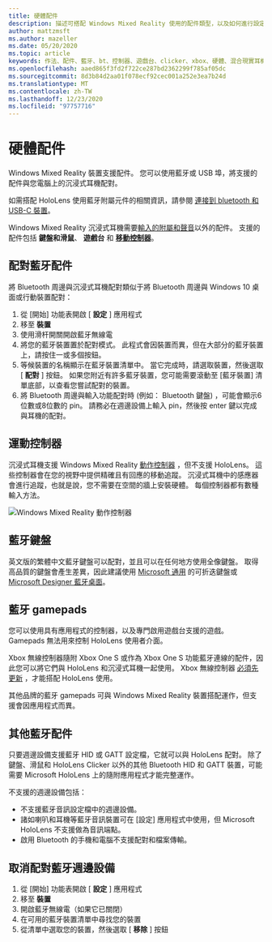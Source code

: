 ```yaml
---
title: 硬體配件
description: 描述可搭配 Windows Mixed Reality 使用的配件類型，以及如何進行設定。
author: mattzmsft
ms.author: mazeller
ms.date: 05/20/2020
ms.topic: article
keywords: 作法、配件、藍牙、bt、控制器、遊戲台、clicker、xbox、硬體、混合現實耳機、windows mixed reality 耳機、虛擬實境耳機、移動控制器
ms.openlocfilehash: aaed865f3fd2f722ce287bd2362299f785af05dc
ms.sourcegitcommit: 8d3b84d2aa01f078ecf92cec001a252e3ea7b24d
ms.translationtype: MT
ms.contentlocale: zh-TW
ms.lasthandoff: 12/23/2020
ms.locfileid: "97757716"
---
```

# <a name="hardware-accessories"></a>硬體配件

Windows Mixed Reality 裝置支援配件。 您可以使用藍牙或 USB 埠，將支援的配件與您電腦上的沉浸式耳機配對。

如需搭配 HoloLens 使用藍牙附屬元件的相關資訊，請參閱 [連接到 bluetooth 和 USB-C 裝置](https://docs.microsoft.com/hololens/hololens-connect-devices)。

Windows Mixed Reality 沉浸式耳機需要[輸入的附屬和](../design/gaze-and-commit.md)[聲音](../design/voice-input.md)以外的配件。 支援的配件包括 **鍵盤和滑鼠**、 **遊戲台** 和 **[移動控制器](../design/motion-controllers.md)**。

## <a name="pairing-bluetooth-accessories"></a>配對藍牙配件

將 Bluetooth 周邊與沉浸式耳機配對類似于將 Bluetooth 周邊與 Windows 10 桌面或行動裝置配對：

1. 從 [開始] 功能表開啟 [ **設定** ] 應用程式
2. 移至 **裝置**
3. 使用滑杆開關開啟藍牙無線電
4. 將您的藍牙裝置置於配對模式。 此程式會因裝置而異，但在大部分的藍牙裝置上，請按住一或多個按鈕。
5. 等候裝置的名稱顯示在藍牙裝置清單中。 當它完成時，請選取裝置，然後選取 [ **配對** ] 按鈕。 如果您附近有許多藍牙裝置，您可能需要滾動至 [藍牙裝置] 清單底部，以查看您嘗試配對的裝置。
6. 將 Bluetooth 周邊與輸入功能配對時 (例如： Bluetooth 鍵盤) ，可能會顯示6位數或8位數的 pin。 請務必在週邊設備上輸入 pin，然後按 enter 鍵以完成與耳機的配對。

## <a name="motion-controllers"></a>運動控制器

沉浸式耳機支援 Windows Mixed Reality [動作控制器](../design/motion-controllers.md) ，但不支援 HoloLens。 這些控制器會在您的視野中提供精確且有回應的移動追蹤。 沉浸式耳機中的感應器會進行追蹤，也就是說，您不需要在空間的牆上安裝硬體。 每個控制器都有數種輸入方法。

![Windows Mixed Reality 動作控制器](../design/images/winmr-ck-1080x1080-350px.jpg)

## <a name="bluetooth-keyboards"></a>藍牙鍵盤

英文版的繁體中文藍牙鍵盤可以配對，並且可以在任何地方使用全像鍵盤。 取得高品質的鍵盤會產生差異，因此建議使用 [Microsoft 通用](https://www.microsoft.com/accessories/products/keyboards/universal-foldable-keyboard/gu5-00001) 的可折迭鍵盤或 [Microsoft Designer 藍牙桌面](https://www.microsoft.com/accessories/products/keyboards/designer-bluetooth-desktop/7n9-00001)。

## <a name="bluetooth-gamepads"></a>藍牙 gamepads

您可以使用具有應用程式的控制器，以及專門啟用遊戲台支援的遊戲。 Gamepads 無法用來控制 HoloLens 使用者介面。

Xbox 無線控制器隨附 Xbox One S 或作為 Xbox One S 功能藍牙連線的配件，因此您可以將它們與 HoloLens 和沉浸式耳機一起使用。 Xbox 無線控制器 [必須先更新](https://support.xbox.com/xbox-one/accessories/update-controller-for-stereo-headset-adapter) ，才能搭配 HoloLens 使用。

其他品牌的藍牙 gamepads 可與 Windows Mixed Reality 裝置搭配運作，但支援會因應用程式而異。

## <a name="other-bluetooth-accessories"></a>其他藍牙配件

只要週邊設備支援藍牙 HID 或 GATT 設定檔，它就可以與 HoloLens 配對。 除了鍵盤、滑鼠和 HoloLens Clicker 以外的其他 Bluetooth HID 和 GATT 裝置，可能需要 Microsoft HoloLens 上的隨附應用程式才能完整運作。

不支援的週邊設備包括：

* 不支援藍牙音訊設定檔中的週邊設備。
* 諸如喇叭和耳機等藍牙音訊裝置可在 [設定] 應用程式中使用，但 Microsoft HoloLens 不支援做為音訊端點。
* 啟用 Bluetooth 的手機和電腦不支援配對和檔案傳輸。

## <a name="unpairing-a-bluetooth-peripheral"></a>取消配對藍牙週邊設備

1. 從 [開始] 功能表開啟 [ **設定** ] 應用程式
2. 移至 **裝置**
3. 開啟藍牙無線電（如果它已關閉）
4. 在可用的藍牙裝置清單中尋找您的裝置
5. 從清單中選取您的裝置，然後選取 [ **移除** ] 按鈕
